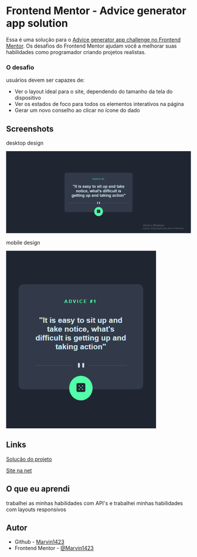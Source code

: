 # Frontend Mentor - Advice generator app solution

Essa é uma solução para o [Advice generator app challenge no Frontend Mentor](https://www.frontendmentor.io/challenges/advice-generator-app-QdUG-13db). Os desafios do Frontend Mentor ajudam você a melhorar suas habilidades como programador criando projetos realistas.

### O desafio

usuários devem ser capazes de:

- Ver o layout ideal para o site, dependendo do tamanho da tela do dispositivo
- Ver os estados de foco para todos os elementos interativos na página
- Gerar um novo conselho ao clicar no ícone do dado

## Screenshots

desktop design

![](./src/images/desktop-design.png)

mobile design

![](./src/images/mobile-design.png)
## Links

[Solução do projeto](https://www.frontendmentor.io/solutions/advice-generator-com-api-v9S1bHEWYf)

[Site na net](https://advice-generator-5o7144dcd-marvin1423.vercel.app/)
## O que eu aprendi
trabalhei as minhas habilidades com API's e trabalhei minhas habilidades com layouts responsivos
## Autor
- Github - [Marvin1423](https://github.com/Marvin1423)
- Frontend Mentor - [@Marvin1423](https://www.frontendmentor.io/profile/Marvin1423)
